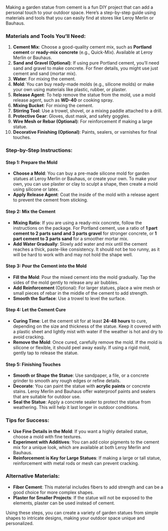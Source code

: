 Making a garden statue from cement is a fun DIY project that can add a personal touch to your outdoor space. Here’s a step-by-step guide using materials and tools that you can easily find at stores like Leroy Merlin or Bauhaus.

### Materials and Tools You’ll Need:
1. **Cement Mix**: Choose a good-quality cement mix, such as **Portland cement** or **ready-mix concrete** (e.g., Quick-Mix). Available at Leroy Merlin or Bauhaus.
2. **Sand and Gravel (Optional)**: If using pure Portland cement, you’ll need sand and gravel to make concrete. For finer details, you might use just cement and sand (mortar mix).
3. **Water**: For mixing the cement.
4. **Mold**: You can buy ready-made molds (e.g., silicone molds) or make your own using materials like plastic, rubber, or plaster.
5. **Release Agent**: To help remove the statue from the mold, use a mold release agent, such as **WD-40** or cooking spray.
6. **Mixing Bucket**: For mixing the cement.
7. **Stirring Tool**: Use a trowel, shovel, or a mixing paddle attached to a drill.
8. **Protective Gear**: Gloves, dust mask, and safety goggles.
9. **Wire Mesh or Rebar (Optional)**: For reinforcement if making a large statue.
10. **Decorative Finishing (Optional)**: Paints, sealers, or varnishes for final touches.

### Step-by-Step Instructions:

#### Step 1: Prepare the Mold
- **Choose a Mold**: You can buy a pre-made silicone mold for garden statues at Leroy Merlin or Bauhaus, or create your own. To make your own, you can use plaster or clay to sculpt a shape, then create a mold using silicone or latex.
- **Apply Release Agent**: Coat the inside of the mold with a release agent to prevent the cement from sticking.

#### Step 2: Mix the Cement
- **Mixing Ratio**: If you are using a ready-mix concrete, follow the instructions on the package. For Portland cement, use a ratio of **1 part cement to 2 parts sand and 3 parts gravel** for stronger concrete, or **1 part cement to 3 parts sand** for a smoother mortar mix.
- **Add Water Gradually**: Slowly add water and mix until the cement reaches a thick, paste-like consistency. It should not be too runny, as it will be hard to work with and may not hold the shape well.

#### Step 3: Pour the Cement into the Mold
- **Fill the Mold**: Pour the mixed cement into the mold gradually. Tap the sides of the mold gently to release any air bubbles.
- **Add Reinforcement** (Optional): For larger statues, place a wire mesh or small pieces of rebar in the middle of the cement to add strength.
- **Smooth the Surface**: Use a trowel to level the surface.

#### Step 4: Let the Cement Cure
- **Curing Time**: Let the cement sit for at least **24-48 hours** to cure, depending on the size and thickness of the statue. Keep it covered with a plastic sheet and lightly mist with water if the weather is hot and dry to avoid cracking.
- **Remove the Mold**: Once cured, carefully remove the mold. If the mold is silicone or flexible, it should peel away easily. If using a rigid mold, gently tap to release the statue.

#### Step 5: Finishing Touches
- **Smooth or Shape the Statue**: Use sandpaper, a file, or a concrete grinder to smooth any rough edges or refine details.
- **Decorate**: You can paint the statue with **acrylic paints** or concrete stains. Leroy Merlin and Bauhaus offer waterproof paints and sealers that are suitable for outdoor use.
- **Seal the Statue**: Apply a concrete sealer to protect the statue from weathering. This will help it last longer in outdoor conditions.

### Tips for Success:
- **Use Fine Details in the Mold**: If you want a highly detailed statue, choose a mold with fine textures.
- **Experiment with Additives**: You can add color pigments to the cement mix for a unique look, which are available at both Leroy Merlin and Bauhaus.
- **Reinforcement is Key for Large Statues**: If making a large or tall statue, reinforcement with metal rods or mesh can prevent cracking.

### Alternative Materials:
- **Fiber Cement**: This material includes fibers to add strength and can be a good choice for more complex shapes.
- **Plaster for Smaller Projects**: If the statue will not be exposed to the elements, plaster can be used instead of cement.

Using these steps, you can create a variety of garden statues from simple shapes to intricate designs, making your outdoor space unique and personalized.